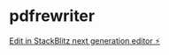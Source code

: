 # pdfrewriter

[Edit in StackBlitz next generation editor ⚡️](https://stackblitz.com/~/github.com/jomwakachola/pdfrewriter)